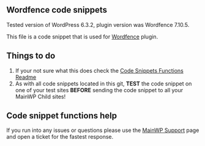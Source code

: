 ## Wordfence code snippets

Tested version of WordPress 6.3.2, plugin version was Wordfence 7.10.5.

This file is a code snippet that is used for [Wordfence](https://wordpress.org/plugins/wordfence/) plugin. 

## Things to do

1. If your not sure what this does check the [Code Snippets Functions Readme](https://github.com/mainwp/Code-Snippets-Functions/blob/master/README.md)
2. As with all code snippets located in this git, **TEST** the code snippet on one of your test sites **BEFORE** sending the code snippet to all your MainWP Child sites!

## Code snippet functions help

If you run into any issues or questions please use the [MainWP Support](https://mainwp.com/support/) page and open a ticket for the fastest response.
